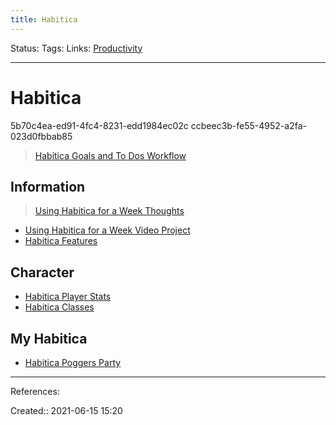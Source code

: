 ```yaml
---
title: Habitica
---
```

Status:
Tags: 
Links: [Productivity](out/productivity.md)
___
# Habitica
5b70c4ea-ed91-4fc4-8231-edd1984ec02c
ccbeec3b-fe55-4952-a2fa-023d0fbbab85
> [Habitica Goals and To Dos Workflow](out/habitica-goals-and-to-dos-workflow.md)
## Information
> [Using Habitica for a Week Thoughts](out/using-habitica-for-a-week-thoughts.md)
- [Using Habitica for a Week Video Project](out/using-habitica-for-a-week-video-project.md)
- [Habitica Features](out/habitica-features.md)
## Character
- [Habitica Player Stats](out/habitica-player-stats.md)
- [Habitica Classes](out/habitica-classes.md)
## My Habitica
- [Habitica Poggers Party](out/habitica-poggers-party.md)
___
References:

Created:: 2021-06-15 15:20
